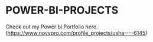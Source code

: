 # POWER-BI-PROJECTS

Check out my Power bi Portfolio here.(https://www.novypro.com/profile_projects/usha----6145)

